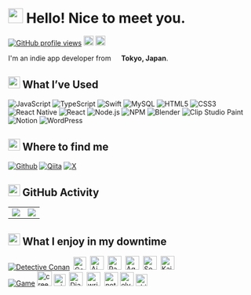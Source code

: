 <h1><img src="https://emojis.slackmojis.com/emojis/images/1643514637/6412/meow_popcorn.gif?1643514637" width="30"/> Hello! Nice to meet you. </h1>
<p>
    <a href="https://komarev.com/ghpvc/?username=signothecat&abbreviated=true"><img src="https://komarev.com/ghpvc/?username=signothecat&abbreviated=true" alt="GitHub profile views"></a>
    <a href="https://qiita.com/signo" target="_blank"><img height="20" src="https://qiita-badge.apiapi.app/s/signo/posts.svg" /></a>
    <a href="https://qiita.com/signo" target="_blank"><img height="20" src="https://qiita-badge.apiapi.app/s/signo/contributions.svg" /></a>
</p>
<p>I'm an indie app developer from <img src="https://cdn-icons-png.flaticon.com/128/197/197604.png" width="13"/> <b>Tokyo, Japan</b>.</p>

<!--------- Currently exploring ---------->
<h2><img src="https://emojis.slackmojis.com/emojis/images/1643515251/12726/space_float.gif?1643515251" width="24"/> What I’ve Used</h2>
<p>
<img src="https://img.shields.io/badge/javascript-%23323330.svg?style=for-the-badge&logo=javascript&logoColor=%23F7DF1E" alt="JavaScript">
<img src="https://img.shields.io/badge/typescript-%23007ACC.svg?style=for-the-badge&logo=typescript&logoColor=white" alt="TypeScript">
<img src="https://img.shields.io/badge/swift-F54A2A?style=for-the-badge&logo=swift&logoColor=white" alt="Swift">
<img src="https://img.shields.io/badge/mysql-4479A1.svg?style=for-the-badge&logo=mysql&logoColor=white" alt="MySQL">
<img src="https://img.shields.io/badge/html5-%23E34F26.svg?style=for-the-badge&logo=html5&logoColor=white" alt="HTML5">
<img src="https://img.shields.io/badge/css3-%231572B6.svg?style=for-the-badge&logo=css3&logoColor=white" alt="CSS3">
<img src="https://img.shields.io/badge/react_native-%2320232a.svg?style=for-the-badge&logo=react&logoColor=%2361DAFB" alt="React Native">
<img src="https://img.shields.io/badge/react-%2320232a.svg?style=for-the-badge&logo=react&logoColor=%2361DAFB" alt="React">
<img src="https://img.shields.io/badge/node.js-6DA55F?style=for-the-badge&logo=node.js&logoColor=white" alt="Node.js">
<img src="https://img.shields.io/badge/NPM-%23CB3837.svg?style=for-the-badge&logo=npm&logoColor=white" alt="NPM">
<img src="https://img.shields.io/badge/blender-%23F5792A.svg?style=for-the-badge&logo=blender&logoColor=white" alt="Blender">
<img src="https://img.shields.io/badge/ClipStudioPaint-%23CFD3D3.svg?style=for-the-badge&logo=ClipStudioPaint&logoColor=white" alt="Clip Studio Paint">
<img src="https://img.shields.io/badge/Notion-%23000000.svg?style=for-the-badge&logo=notion&logoColor=white" alt="Notion">
<img src="https://img.shields.io/badge/WordPress-%23117AC9.svg?style=for-the-badge&logo=WordPress&logoColor=white" alt="WordPress">
</p>

<!--------- Where to find me ---------->
<h2><img src="https://cdn3.emoji.gg/emojis/433076-minecraft-diamond-sparkle.gif" width="24"> Where to find me</h2>
<p>
    <a href="https://github.com/signothecat" target="_blank"><img alt="Github" src="https://img.shields.io/badge/github-%2312100E.svg?style=for-the-badge&logo=github&logoColor=white" /></a>
    <a href="https://qiita.com/signo"><img alt="Qiita" src="https://img.shields.io/badge/Qiita-55C500?style=for-the-badge&logo=qiita&logoColor=white"></a>
    <a href="https://x.com/signothecat" target="_blank"><img alt="X" src="https://img.shields.io/badge/X-%23000000.svg?style=for-the-badge&logo=X&logoColor=white" /></a>
</p>

<!--------- GitHub activity ---------->
<h2><img src="https://emojis.slackmojis.com/emojis/images/1643514046/47/mario.gif?1643514046" width="24"/> GitHub Activity</h2>

<table>
  <tr>
    <td>
      <picture>
        <source
          srcset="https://github-readme-stats-nine-alpha.vercel.app/api?username=signothecat&show_icons=true&count_private=true&theme=one_dark_pro"
          media="(prefers-color-scheme: dark)"
        />
        <source
          srcset="https://github-readme-stats-nine-alpha.vercel.app/api?username=signothecat&show_icons=true&count_private=true&theme=buefy"
          media="(prefers-color-scheme: light), (prefers-color-scheme: no-preference)"
        />
        <img
          src="https://github-readme-stats-nine-alpha.vercel.app/api?username=signothecat&show_icons=true&count_private=true&theme=buefy"
        />
      </picture>
    </td>
    <td>
      <picture>
        <source
          srcset="https://github-readme-stats-nine-alpha.vercel.app/api/top-langs?username=signothecat&layout=compact&langs_count=8&theme=one_dark_pro"
          media="(prefers-color-scheme: dark)"
        />
        <source
          srcset="https://github-readme-stats-nine-alpha.vercel.app/api/top-langs?username=signothecat&layout=compact&langs_count=8&theme=buefy"
          media="(prefers-color-scheme: light), (prefers-color-scheme: no-preference)"
        />
        <img
          src="https://github-readme-stats-nine-alpha.vercel.app/api/top-langs?username=signothecat&layout=compact&langs_count=8&theme=buefy"
        />
      </picture>
    </td>
  </tr>
</table>

<!--------- In my downtime ---------->
<h2><img src="https://cdn3.emoji.gg/emojis/96890-cateat.gif" width="24"/> What I enjoy in my downtime</h2>
<div>
  <p style="margin: 0;">
    <a href="" target="_blank"><img alt="Detective Conan" src="https://img.shields.io/badge/Anime-853417?style=for-the-badge&logoColor=white" /></a>&nbsp;
    <img src="https://cdn3.emoji.gg/emojis/94083-conan-blush.png" width="26" alt="Conan">&nbsp;
    <img src="https://cdn3.emoji.gg/emojis/14915-ai-whatever.png" width="28" alt="Ai Haibara">&nbsp;
    <img src="https://cdn3.emoji.gg/emojis/23967-ran-blushed-nachdenkend.png" width="28" alt="Ran Neechan">&nbsp;
    <img src="https://cdn3.emoji.gg/emojis/41317-agasa-daumen-hoch.png" width="28" alt="Agasa">&nbsp;
    <img src="https://cdn3.emoji.gg/emojis/50960-sonoko-daumen-hoch.png" width="28" alt="Sonoko Neechan">&nbsp;
    <img src="https://cdn3.emoji.gg/emojis/53295-kid-eeh.png" width="28" alt="Kaitou Kid">&nbsp;
  <br>
    <a href="" target="_blank"><img alt="Game" src="https://img.shields.io/badge/Game-477A1E?style=for-the-badge&logoColor=white" /></a>
    <img src="https://cdn3.emoji.gg/emojis/4874_CreeperAwwMan.png" width="30"  alt="creeper">
    <img src="https://cdn3.emoji.gg/emojis/23514-minecraft-sheep.png" width="24"  alt="minecraft-sheep">&nbsp;
    <img src="https://cdn3.emoji.gg/emojis/6626-mc-diamond.png" width="28" alt="Diamond">&nbsp;
    <img src="https://cdn3.emoji.gg/emojis/9286-writtenbook.gif" width="28" alt="writtenbook">&nbsp;
    <img src="https://cdn3.emoji.gg/emojis/1852-notchapple.gif" width="28" alt="notchapple">
    <img src="https://cdn3.emoji.gg/emojis/5697-elytra.png" width="28" alt="elytra">
    <img src="https://cdn3.emoji.gg/emojis/65598-chicken-jockey.png" width="24" alt="chicken-jockey">
  </p>
</div>

<!--
- 🔭 I’m currently working on ...
- 🌱 I’m currently learning ...
- 👯 I’m looking to collaborate on ...
- 🤔 I’m looking for help with ...
- 💬 Ask me about ...
- 📫 How to reach me: ...
- 😄 Pronouns: ...
- ⚡ Fun fact: ...
-->
